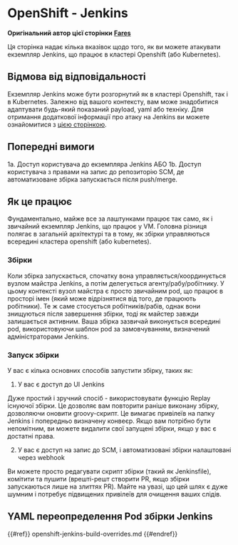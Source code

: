 # OpenShift - Jenkins

**Оригінальний автор цієї сторінки** [**Fares**](https://www.linkedin.com/in/fares-siala/)

Ця сторінка надає кілька вказівок щодо того, як ви можете атакувати екземпляр Jenkins, що працює в кластері Openshift (або Kubernetes).

## Відмова від відповідальності

Екземпляр Jenkins може бути розгорнутий як в кластері Openshift, так і в Kubernetes. Залежно від вашого контексту, вам може знадобитися адаптувати будь-який показаний payload, yaml або техніку. Для отримання додаткової інформації про атаку на Jenkins ви можете ознайомитися з [цією сторінкою](../../../pentesting-ci-cd/jenkins-security/).

## Попередні вимоги

1a. Доступ користувача до екземпляра Jenkins АБО 1b. Доступ користувача з правами на запис до репозиторію SCM, де автоматизоване збірка запускається після push/merge.

## Як це працює

Фундаментально, майже все за лаштунками працює так само, як і звичайний екземпляр Jenkins, що працює у VM. Головна різниця полягає в загальній архітектурі та в тому, як збірки управляються всередині кластера openshift (або kubernetes).

### Збірки

Коли збірка запускається, спочатку вона управляється/координується вузлом майстра Jenkins, а потім делегується агенту/рабу/робітнику. У цьому контексті вузол майстра є просто звичайним pod, що працює в просторі імен (який може відрізнятися від того, де працюють робітники). Те ж саме стосується робітників/рабів, однак вони знищуються після завершення збірки, тоді як майстер завжди залишається активним. Ваша збірка зазвичай виконується всередині pod, використовуючи шаблон pod за замовчуванням, визначений адміністраторами Jenkins.

### Запуск збірки

У вас є кілька основних способів запустити збірку, таких як:

1. У вас є доступ до UI Jenkins

Дуже простий і зручний спосіб - використовувати функцію Replay існуючої збірки. Це дозволяє вам повторити раніше виконану збірку, дозволяючи оновити groovy-скрипт. Це вимагає привілеїв на папку Jenkins і попередньо визначену конвеєр. Якщо вам потрібно бути непомітним, ви можете видалити свої запущені збірки, якщо у вас є достатні права.

2. У вас є доступ на запис до SCM, і автоматизовані збірки налаштовані через webhook

Ви можете просто редагувати скрипт збірки (такий як Jenkinsfile), комітити та пушити (врешті-решт створити PR, якщо збірки запускаються лише на злиттях PR). Майте на увазі, що цей шлях є дуже шумним і потребує підвищених привілеїв для очищення ваших слідів.

## YAML переопределення Pod збірки Jenkins

{{#ref}}
openshift-jenkins-build-overrides.md
{{#endref}}
